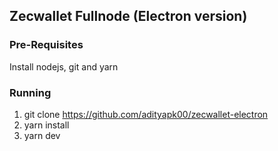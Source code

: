## Zecwallet Fullnode (Electron version)

### Pre-Requisites
Install nodejs, git and yarn

### Running
1. git clone https://github.com/adityapk00/zecwallet-electron
2. yarn install 
3. yarn dev
